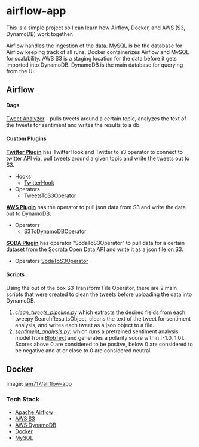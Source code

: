 # airflow-app
 This is a simple project so I can learn how Airflow, Docker, and AWS (S3, DynamoDB) work together.
 
 Airflow handles the ingestion of the data.
 MySQL is be the database for Airflow keeping track of all runs.
 Docker containerizes Airflow and MySQL for scalability.
 AWS S3 is a staging location for the data before it gets imported into DynamoDB.
 DynamoDB is the main database for querying from the UI.

## Airflow

#### Dags
[Tweet Analyzer](https://github.com/jamesang17/airflow-app/blob/master/airflow/dags/tweet_analyzer.py) - pulls tweets around a certain topic, analyzes the text of the tweets for sentiment and writes the results to a db.

#### Custom Plugins
**[Twitter Plugin](https://github.com/jamesang17/airflow-app/tree/master/airflow/plugins/twitter_plugin)** has TwitterHook and Twitter to s3 operator to connect to twitter API via, pull tweets around a given topic and write the tweets out to S3.
 - Hooks
   - [TwitterHook](https://github.com/jamesang17/airflow-app/blob/master/airflow/plugins/twitter_plugin/hooks/twitter_hook.py)
 - Operators
   - [TweetsToS3Operator](https://github.com/jamesang17/airflow-app/blob/master/airflow/plugins/twitter_plugin/operators/tweets_to_s3_operator.py)

**[AWS Plugin](https://github.com/jamesang17/airflow-app/tree/master/airflow/plugins/aws_plugin)** has the operator to pull json data from S3 and write the data out to DynamoDB.
 - Operators
   - [S3ToDynamoDBOperator](https://github.com/jamesang17/airflow-app/blob/master/airflow/plugins/aws_plugin/operators/s3_to_dynamodb.py)

**[SODA Plugin](https://github.com/jamesang17/airflow-app/tree/master/airflow/plugins/soda_plugin)** has operator "SodaToS3Operator" to pull data for a certain dataset from the Socrata Open Data API and write it as a json file on S3.
 - Operators
   [SodaToS3Operator](https://github.com/jamesang17/airflow-app/blob/master/airflow/plugins/soda_plugin/operators/soda_to_s3_operator.py)
   
#### Scripts
Using the out of the box S3 Transform File Operator, there are 2 main scripts that were created to clean the tweets before uploading the data into DynamoDB. 
1. _[clean_tweets_pipeline.py](https://github.com/jamesang17/airflow-app/blob/master/airflow/scripts/etl/clean_tweets_pipeline.py)_ which extracts the desired fields from each tweepy SearchResultsObject, cleans the text of the tweet for sentiment analysis, and writes each tweet as a json object to a file.
2. _[sentiment_analysis.py](https://github.com/jamesang17/airflow-app/blob/master/airflow/scripts/nlp/sentiment_analysis.py)_, which runs a pretrained sentiment analysis model from [BlobText](https://textblob.readthedocs.io/en/dev/quickstart.html#sentiment-analysis) and generates a polarity score within [-1.0, 1.0]. Scores above 0 are considered to be positve, below 0 are considered to be negative and at or close to 0 are considered neutral.

## Docker
Image: [jam717/airflow-app](https://hub.docker.com/repository/docker/jam717/airflow-app)

### Tech Stack
 - [Apache Airflow](https://airflow.apache.org/)
 - [AWS S3](https://aws.amazon.com/s3/)
 - [AWS DynamoDB](https://aws.amazon.com/dynamodb/)
 - [Docker](https://www.docker.com/)
 - [MySQL](https://www.mysql.com/)
